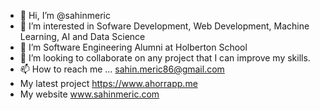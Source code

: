 - 👋 Hi, I’m @sahinmeric
- 👀 I’m interested in Sofware Development, Web Development, Machine Learning, AI and Data Science
- 🌱 I’m Software Engineering Alumni at Holberton School
- 💞️ I’m looking to collaborate on any project that I can improve my skills.
- 📫 How to reach me ... sahin.meric86@gmail.com
- My latest project https://www.ahorrapp.me
- My website www.sahinmeric.com
<!---
sahinmeric/sahinmeric is a ✨ special ✨ repository because its `README.md` (this file) appears on your GitHub profile.
You can click the Preview link to take a look at your changes.
--->
